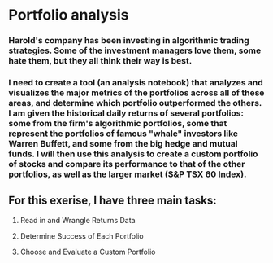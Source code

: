 # Portfolio analysis
### Harold's company has been investing in algorithmic trading strategies. Some of the investment managers love them, some hate them, but they all think their way is best.

### I need to create a tool (an analysis notebook) that analyzes and visualizes the major metrics of the portfolios across all of these areas, and determine which portfolio outperformed the others. I am given the historical daily returns of several portfolios: some from the firm's algorithmic portfolios, some that represent the portfolios of famous "whale" investors like Warren Buffett, and some from the big hedge and mutual funds. I will then use this analysis to create a custom portfolio of stocks and compare its performance to that of the other portfolios, as well as the larger market (S&P TSX 60 Index).

## For this exerise, I have three main tasks:
1. Read in and Wrangle Returns Data


2. Determine Success of Each Portfolio


3. Choose and Evaluate a Custom Portfolio




